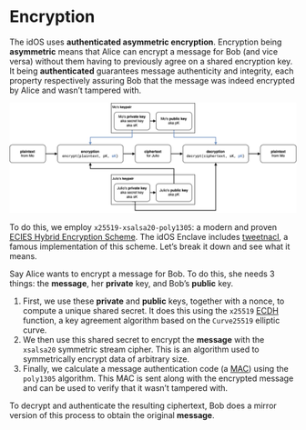 <!-- cSpell:words ECIES xsalsa20 -->
# Encryption

The idOS uses **authenticated asymmetric encryption**. Encryption being **asymmetric** means that Alice can encrypt a message for Bob (and vice versa) without them having to previously agree on a shared encryption key. It being **authenticated** guarantees message authenticity and integrity, each property respectively assuring Bob that the message was indeed encrypted by Alice and wasn’t tampered with.

![idOS asymmetric encryption diagram](assets/idos-asymmetric-encryption.svg)

To do this, we employ `x25519-xsalsa20-poly1305`: a modern and proven [ECIES Hybrid Encryption Scheme](https://cryptobook.nakov.com/asymmetric-key-ciphers/ecies-public-key-encryption). The idOS Enclave includes [tweetnacl](https://github.com/dchest/tweetnacl-js), a famous implementation of this scheme. Let’s break it down and see what it means.

Say Alice wants to encrypt a message for Bob. To do this, she needs 3 things: the **message**, her **private** key, and Bob’s **public** key.

1. First, we use these **private** and **public** keys, together with a nonce, to compute a unique shared secret. It does this using the `x25519` [ECDH](https://cryptobook.nakov.com/asymmetric-key-ciphers/ecdh-key-exchange) function, a key agreement algorithm based on the `Curve25519` elliptic curve.
2. We then use this shared secret to encrypt the **message** with the `xsalsa20` symmetric stream cipher. This is an algorithm used to symmetrically encrypt data of arbitrary size.
3. Finally, we calculate a message authentication code (a [MAC](https://en.wikipedia.org/wiki/Message_authentication_code)) using the `poly1305` algorithm. This MAC is sent along with the encrypted message and can be used to verify that it wasn’t tampered with.

To decrypt and authenticate the resulting ciphertext, Bob does a mirror version of this process to obtain the original **message**.

